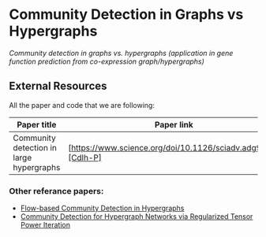 # Community Detection in Graphs vs Hypergraphs

_Community detection in graphs vs. hypergraphs (application in gene function prediction from co-expression graph/hypergraphs)_

## External Resources

All the paper and code that we are following:

| Paper title                              | Paper link                                                   | Github/code    |
| ---------------------------------------- | ------------------------------------------------------------ | -------------- |
| Community detection in large hypergraphs | [https://www.science.org/doi/10.1126/sciadv.adg9159][Cdlh-P] | [Code][cdlh-C] |

### Other referance papers:

- [Flow-based Community Detection in
  Hypergraphs][Fbcdh-P]
- [Community Detection for Hypergraph Networks via
  Regularized Tensor Power Iteration
  ][Cdhnrtpi-P]

[Cdlh-P]: https://www.science.org/doi/10.1126/sciadv.adg9159
[Cdlh-C]: https://github.com/nickruggeri/Hy-MMSBM
[Fbcdh-P]: https://arxiv.org/pdf/2105.04389.pdf
[Cdhnrtpi-P]: https://arxiv.org/pdf/1909.06503.pdf
